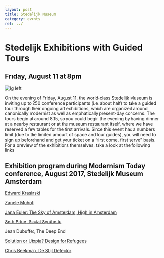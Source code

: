 ```yaml
---
layout: post
title: Stedelijk Museum
category: events
rel: ../
---
```


# Stedelijk Exhibitions with Guided Tours

## Friday, August 11 at 8pm

![lg left](http://images.adsttc.com/media/images/5152/7499/b3fc/4b5f/e500/0059/large_jpg/JHML1210-1299.jpg?1413995502)

On the evening of Friday, August 11, the world-class Stedelijk Museum is inviting up to 250 conference participants (i.e. about half) to take a guided tour through their ongoing art exhibitions, which are organized around canonically modernist as well as emphatically present-day concerns. The tours begin at around 8.15, so you could begin the evening by having dinner at a nearby restaurant or at the museum restaurant itself, where we have reserved a few tables for the first arrivals. Since this event has a numbers limit (due to the limited amount of space and tour guides), you will need to sign up beforehand and get your ticket on a “first come, first serve” basis. For a preview of the exhibitions themselves, take a look at the following links

## Exhibition program during Modernism Today conference, August 2017, Stedelijk Museum Amsterdam
 
[Edward Krasinski](http://www.stedelijk.nl/en/exhibitions/edward-krasiski)

[Zanele Muholi](http://www.stedelijk.nl/en/exhibitions/zanele-muholi)

[Jana Euler: The Sky of Amsterdam, High in Amsterdam](http://www.stedelijk.nl/en/exhibitions/jana-euler-the-sky-of-amsterdam-high-in-amsterdam)

[Seth Price, Social Synthetic](http://www.stedelijk.nl/en/exhibitions/seth-price-social-synthetic)

Jean Dubuffet, The Deep End

[Solution or Utopia? Design for Refugees](http://www.stedelijk.nl/en/exhibitions/solution-or-utopia-design-for-refugees)

[Chris Beekman, De Stijl Defector](http://www.stedelijk.nl/en/exhibitions/chris-beekman-de-stijl-defector)